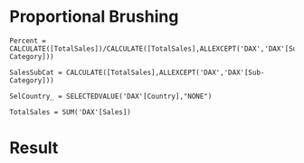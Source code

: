 # Proportional Brushing

```DAX
Percent = CALCULATE([TotalSales])/CALCULATE([TotalSales],ALLEXCEPT('DAX','DAX'[Sub-Category]))

SalesSubCat = CALCULATE([TotalSales],ALLEXCEPT('DAX','DAX'[Sub-Category]))

SelCountry_ = SELECTEDVALUE('DAX'[Country],"NONE")

TotalSales = SUM('DAX'[Sales])
```

# Result
